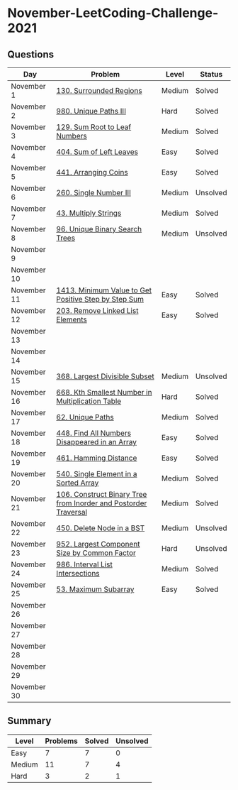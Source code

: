 # November-LeetCoding-Challenge-2021

## Questions
| Day | Problem | Level | Status |
| --- | --- | --- | --- |
| November 1 | [130. Surrounded Regions](https://leetcode.com/problems/surrounded-regions/) | Medium | Solved |
| November 2 | [980. Unique Paths III](https://leetcode.com/problems/unique-paths-iii/) | Hard | Solved |
| November 3 | [129. Sum Root to Leaf Numbers](https://leetcode.com/problems/sum-root-to-leaf-numbers/) | Medium | Solved |
| November 4 | [404. Sum of Left Leaves](https://leetcode.com/problems/sum-of-left-leaves/) | Easy | Solved |
| November 5 | [441. Arranging Coins](https://leetcode.com/problems/arranging-coins/) | Easy | Solved |
| November 6 | [260. Single Number III](https://leetcode.com/problems/single-number-iii/) | Medium | Unsolved |
| November 7 | [43. Multiply Strings](https://leetcode.com/problems/multiply-strings/) | Medium | Solved |
| November 8 | [96. Unique Binary Search Trees](https://leetcode.com/problems/unique-binary-search-trees/) | Medium | Unsolved |
| November 9 | []() |  |  |
| November 10 | []() |  |  |
| November 11 | [1413. Minimum Value to Get Positive Step by Step Sum](https://leetcode.com/problems/minimum-value-to-get-positive-step-by-step-sum/) | Easy | Solved |
| November 12 | [203. Remove Linked List Elements](https://leetcode.com/problems/remove-linked-list-elements/) | Easy | Solved |
| November 13 | []() |  |  |
| November 14 | []() |  |  |
| November 15 | [368. Largest Divisible Subset](https://leetcode.com/problems/largest-divisible-subset/) | Medium | Unsolved |
| November 16 | [668. Kth Smallest Number in Multiplication Table](https://leetcode.com/problems/kth-smallest-number-in-multiplication-table/) | Hard | Solved |
| November 17 | [62. Unique Paths](https://leetcode.com/problems/unique-paths/submissions/) | Medium | Solved |
| November 18 | [448. Find All Numbers Disappeared in an Array](https://leetcode.com/problems/find-all-numbers-disappeared-in-an-array/) | Easy | Solved |
| November 19 | [461. Hamming Distance](https://leetcode.com/problems/hamming-distance/) | Easy | Solved |
| November 20 | [540. Single Element in a Sorted Array](https://leetcode.com/problems/single-element-in-a-sorted-array/) | Medium | Solved |
| November 21 | [106. Construct Binary Tree from Inorder and Postorder Traversal](https://leetcode.com/problems/construct-binary-tree-from-inorder-and-postorder-traversal/) | Medium | Solved |
| November 22 | [450. Delete Node in a BST](https://leetcode.com/problems/delete-node-in-a-bst/) | Medium | Unsolved |
| November 23 | [952. Largest Component Size by Common Factor](https://leetcode.com/problems/largest-component-size-by-common-factor/) | Hard | Unsolved |
| November 24 | [986. Interval List Intersections](https://leetcode.com/problems/interval-list-intersections/) | Medium | Solved |
| November 25 | [53. Maximum Subarray](https://leetcode.com/problems/maximum-subarray/) | Easy | Solved |
| November 26 | []() |  |  |
| November 27 | []() |  |  |
| November 28 | []() |  |  |
| November 29 | []() |  |  |
| November 30 | []() |  |  |


## Summary
| Level  | Problems | Solved | Unsolved |
| ---    | --- | --- | --- |
| Easy   | 7 | 7 | 0 |
| Medium | 11 | 7 | 4 |
| Hard   | 3 | 2 | 1 |

